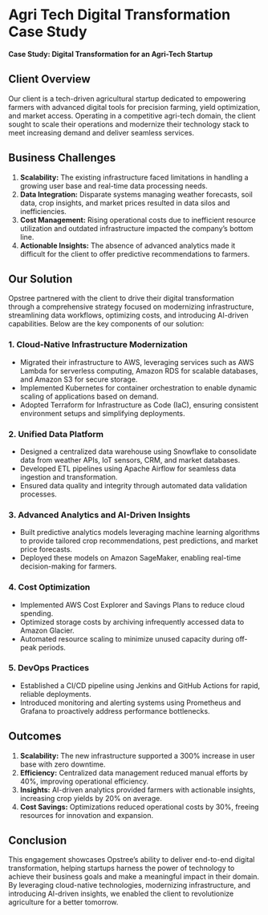 # Agri Tech Digital Transformation Case Study

**Case Study: Digital Transformation for an Agri-Tech Startup**

## Client Overview

Our client is a tech-driven agricultural startup dedicated to empowering farmers with advanced digital tools for precision farming, yield optimization, and market access. Operating in a competitive agri-tech domain, the client sought to scale their operations and modernize their technology stack to meet increasing demand and deliver seamless services.

## Business Challenges

1. **Scalability:** The existing infrastructure faced limitations in handling a growing user base and real-time data processing needs.
2. **Data Integration:** Disparate systems managing weather forecasts, soil data, crop insights, and market prices resulted in data silos and inefficiencies.
3. **Cost Management:** Rising operational costs due to inefficient resource utilization and outdated infrastructure impacted the company’s bottom line.
4. **Actionable Insights:** The absence of advanced analytics made it difficult for the client to offer predictive recommendations to farmers.

## Our Solution

Opstree partnered with the client to drive their digital transformation through a comprehensive strategy focused on modernizing infrastructure, streamlining data workflows, optimizing costs, and introducing AI-driven capabilities. Below are the key components of our solution:

### 1. Cloud-Native Infrastructure Modernization

- Migrated their infrastructure to AWS, leveraging services such as AWS Lambda for serverless computing, Amazon RDS for scalable databases, and Amazon S3 for secure storage.
- Implemented Kubernetes for container orchestration to enable dynamic scaling of applications based on demand.
- Adopted Terraform for Infrastructure as Code (IaC), ensuring consistent environment setups and simplifying deployments.

### 2. Unified Data Platform

- Designed a centralized data warehouse using Snowflake to consolidate data from weather APIs, IoT sensors, CRM, and market databases.
- Developed ETL pipelines using Apache Airflow for seamless data ingestion and transformation.
- Ensured data quality and integrity through automated data validation processes.

### 3. Advanced Analytics and AI-Driven Insights

- Built predictive analytics models leveraging machine learning algorithms to provide tailored crop recommendations, pest predictions, and market price forecasts.
- Deployed these models on Amazon SageMaker, enabling real-time decision-making for farmers.

### 4. Cost Optimization

- Implemented AWS Cost Explorer and Savings Plans to reduce cloud spending.
- Optimized storage costs by archiving infrequently accessed data to Amazon Glacier.
- Automated resource scaling to minimize unused capacity during off-peak periods.

### 5. DevOps Practices

- Established a CI/CD pipeline using Jenkins and GitHub Actions for rapid, reliable deployments.
- Introduced monitoring and alerting systems using Prometheus and Grafana to proactively address performance bottlenecks.

## Outcomes

1. **Scalability:** The new infrastructure supported a 300% increase in user base with zero downtime.
2. **Efficiency:** Centralized data management reduced manual efforts by 40%, improving operational efficiency.
3. **Insights:** AI-driven analytics provided farmers with actionable insights, increasing crop yields by 20% on average.
4. **Cost Savings:** Optimizations reduced operational costs by 30%, freeing resources for innovation and expansion.

## Conclusion

This engagement showcases Opstree’s ability to deliver end-to-end digital transformation, helping startups harness the power of technology to achieve their business goals and make a meaningful impact in their domain. By leveraging cloud-native technologies, modernizing infrastructure, and introducing AI-driven insights, we enabled the client to revolutionize agriculture for a better tomorrow.
